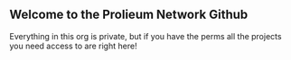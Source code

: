 ## Welcome to the Prolieum Network Github

Everything in this org is private, but if you have the perms all the projects you need access to are right here!
